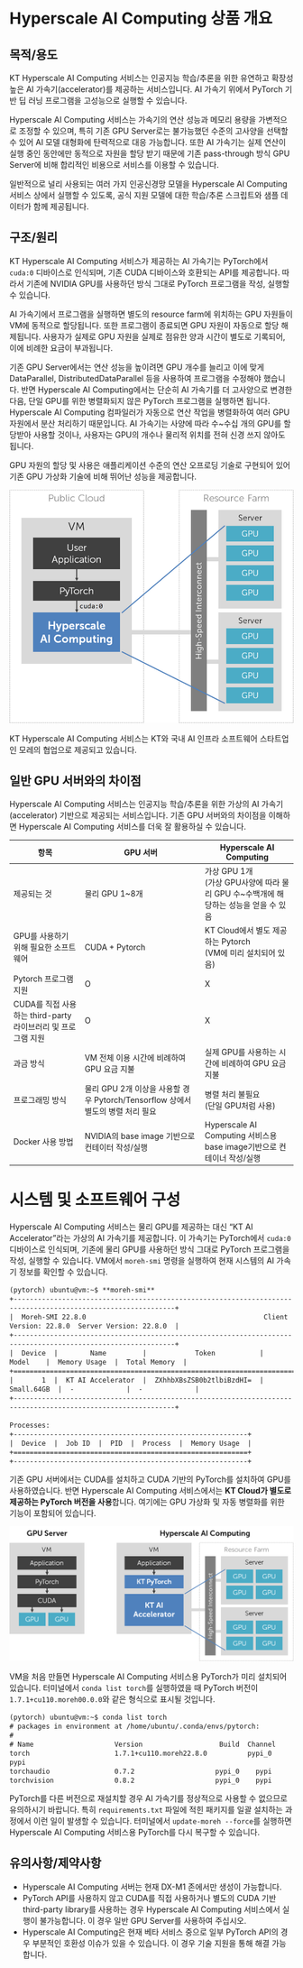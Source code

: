 # Hyperscale AI Computing 상품 개요

## 목적/용도

KT Hyperscale AI Computing 서비스는 인공지능 학습/추론을 위한 유연하고 확장성 높은 AI 가속기(accelerator)를 제공하는 서비스입니다. AI 가속기 위에서 PyTorch 기반 딥 러닝 프로그램을 고성능으로 실행할 수 있습니다.

Hyperscale AI Computing 서비스는 가속기의 연산 성능과 메모리 용량을 가변적으로 조정할 수 있으며, 특히 기존 GPU Server로는 불가능했던 수준의 고사양을 선택할 수 있어 AI 모델 대형화에 탄력적으로 대응 가능합니다. 또한 AI 가속기는 실제 연산이 실행 중인 동안에만 동적으로 자원을 할당 받기 때문에 기존 pass-through 방식 GPU Server에 비해 합리적인 비용으로 서비스를 이용할 수 있습니다.

일반적으로 널리 사용되는 여러 가지 인공신경망 모델을 Hyperscale AI Computing 서비스 상에서 실행할 수 있도록, 공식 지원 모델에 대한 학습/추론 스크립트와 샘플 데이터가 함께 제공됩니다.

## 구조/원리

KT Hyperscale AI Computing 서비스가 제공하는 AI 가속기는 PyTorch에서 `cuda:0` 디바이스로 인식되며, 기존 CUDA 디바이스와 호환되는 API를 제공합니다. 따라서 기존에 NVIDIA GPU를 사용하던 방식 그대로 PyTorch 프로그램을 작성, 실행할 수 있습니다.

AI 가속기에서 프로그램을 실행하면 별도의 resource farm에 위치하는 GPU 자원들이 VM에 동적으로 할당됩니다. 또한 프로그램이 종료되면 GPU 자원이 자동으로 할당 해제됩니다. 사용자가 실제로 GPU 자원을 실제로 점유한 양과 시간이 별도로 기록되어, 이에 비례한 요금이 부과됩니다.

기존 GPU Server에서는 연산 성능을 높이려면 GPU 개수를 늘리고 이에 맞게 DataParallel, DistributedDataParallel 등을 사용하여 프로그램을 수정해야 했습니다. 반면 Hyperscale AI Computing에서는 단순히 AI 가속기를 더 고사양으로 변경한 다음, 단일 GPU를 위한 병렬화되지 않은 PyTorch 프로그램을 실행하면 됩니다. Hyperscale AI Computing 컴파일러가 자동으로 연산 작업을 병렬화하여 여러 GPU 자원에서 분산 처리하기 때문입니다. AI 가속기는 사양에 따라 수~수십 개의 GPU를 할당받아 사용할 것이나, 사용자는 GPU의 개수나 물리적 위치를 전혀 신경 쓰지 않아도 됩니다.

GPU 자원의 할당 및 사용은 애플리케이션 수준의 연산 오프로딩 기술로 구현되어 있어 기존 GPU 가상화 기술에 비해 뛰어난 성능을 제공합니다.

![HAC](./image/HAC.png)

KT Hyperscale AI Computing 서비스는 KT와 국내 AI 인프라 소프트웨어 스타트업인 모레의 협업으로 제공되고 있습니다.

## 일반 GPU 서버와의 차이점

Hyperscale AI Computing 서비스는 인공지능 학습/추론을 위한 가상의 AI 가속기(accelerator) 기반으로 제공되는 서비스입니다. 기존 GPU 서버와의 차이점을 이해하면 Hyperscale AI Computing 서비스를 더욱 잘 활용하실 수 있습니다.

|항목|GPU 서버|Hyperscale AI Computing|
|------|---|---|
|제공되는 것|물리 GPU 1~8개|가상 GPU 1개<br>(가상 GPU사양에 따라 물리 GPU 수~수백개에 해당하는 성능을 얻을 수 있음|
|GPU를 사용하기 위해 필요한 소프트웨어|CUDA + Pytorch|KT Cloud에서 별도 제공하는 Pytorch<br>(VM에 미리 설치되어 있음)|
|Pytorch 프로그램 지원|O|X|
|CUDA를 직접 사용하는 third-party 라이브러리 및 프로그램 지원|O|X|
|과금 방식|VM 전체 이용 시간에 비례하여 GPU 요금 지불|실제 GPU를 사용하는 시간에 비례하여 GPU 요금 지불|
|프로그래밍 방식|물리 GPU 2개 이상을 사용할 경우 Pytorch/Tensorflow 상에서 별도의 병렬 처리 필요|병렬 처리 불필요<br>(단일 GPU처럼 사용)|
|Docker 사용 방법|NVIDIA의 base image 기반으로 컨테이터 작성/실행|Hyperscale AI Computing 서비스용 base image기반으로 컨테이너 작성/실행|

# 시스템 및 소프트웨어 구성

Hyperscale AI Computing 서비스는 물리 GPU를 제공하는 대신 “KT AI Accelerator”라는 가상의 AI 가속기를 제공합니다. 이 가속기는 PyTorch에서 `cuda:0` 디바이스로 인식되며, 기존에 물리 GPU를 사용하던 방식 그대로 PyTorch 프로그램을 작성, 실행할 수 있습니다. VM에서 `moreh-smi` 명령을 실행하여 현재 시스템의 AI 가속기 정보를 확인할 수 있습니다.

```
(pytorch) ubuntu@vm:~$ **moreh-smi**
+--------------------------------------------------------------------------------------------------------------+
|  Moreh-SMI 22.8.0                                            Client Version: 22.8.0  Server Version: 22.8.0  |
+--------------------------------------------------------------------------------------------------------------+
|  Device  |        Name         |            Token           |     Model    |  Memory Usage  |  Total Memory  |
+==============================================================================================================+
|       1  |  KT AI Accelerator  |  ZXhhbXBsZSB0b2tlbiBzdHI=  |  Small.64GB  |  -             |  -             |
+--------------------------------------------------------------------------------------------------------------+

Processes:
+----------------------------------------------------------+
|  Device  |  Job ID  |  PID  |  Process  |  Memory Usage  |
+==========================================================+
+----------------------------------------------------------+
```

기존 GPU 서버에서는 CUDA를 설치하고 CUDA 기반의 PyTorch를 설치하여 GPU를 사용하였습니다. 반면 Hyperscale AI Computing 서비스에서는 **KT Cloud가 별도로 제공하는 PyTorch 버전을 사용**합니다. 여기에는 GPU 가상화 및 자동 병렬화를 위한 기능이 포함되어 있습니다.

![GPUvsHAC](./image/GPUvsHAC.png)

VM을 처음 만들면 Hyperscale AI Computing 서비스용 PyTorch가 미리 설치되어 있습니다. 터미널에서 `conda list torch`를 실행하였을 때 PyTorch 버전이 `1.7.1+cu110.moreh00.0.0`와 같은 형식으로 표시될 것입니다.

```
(pytorch) ubuntu@vm:~$ conda list torch
# packages in environment at /home/ubuntu/.conda/envs/pytorch:
#
# Name                    Version                   Build  Channel
torch                     1.7.1+cu110.moreh22.8.0          pypi_0    pypi
torchaudio                0.7.2                    pypi_0    pypi
torchvision               0.8.2                    pypi_0    pypi
```

PyTorch를 다른 버전으로 재설치할 경우 AI 가속기를 정상적으로 사용할 수 없으므로 유의하시기 바랍니다. 특히 `requirements.txt` 파일에 적힌 패키지를 일괄 설치하는 과정에서 이런 일이 발생할 수 있습니다. 터미널에서 `update-moreh --force`를 실행하면 Hyperscale AI Computing 서비스용 PyTorch를 다시 복구할 수 있습니다.

## 유의사항/제약사항

- Hyperscale AI Computing 서버는 현재 DX-M1 존에서만 생성이 가능합니다.
- PyTorch API를 사용하지 않고 CUDA를 직접 사용하거나 별도의 CUDA 기반 third-party library를 사용하는 경우 Hyperscale AI Computing 서비스에서 실행이 불가능합니다. 이 경우 일반 GPU Server를 사용하여 주십시오.
- Hyperscale AI Computing은 현재 베타 서비스 중으로 일부 PyTorch API의 경우 부분적인 호환성 이슈가 있을 수 있습니다. 이 경우 기술 지원을 통해 해결 가능합니다.